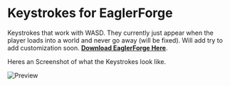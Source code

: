# Keystrokes for EaglerForge
Keystrokes that work with WASD. They currently just appear when the player loads into a world and never go away (will be fixed). Will add try to add customization soon. [**Download EaglerForge Here**](https://github.com/eaglerforge/EaglerForge-builds/releases).

Heres an Screenshot of what the Keystrokes look like.

![Preview](https://raw.githubusercontent.com/Hypverr/Keystrokes-For-EaglerForge/main/screenshots/preview.png)